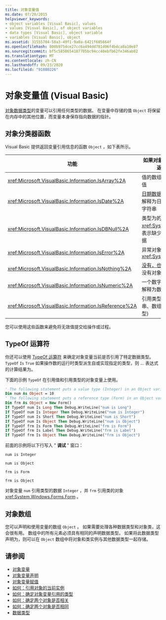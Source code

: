 ```yaml
---
title: 对象变量值
ms.date: 07/20/2015
helpviewer_keywords:
- object variables [Visual Basic], values
- values [Visual Basic], of object variables
- data types [Visual Basic], object variable
- variables [Visual Basic], object
ms.assetid: 31555704-58a3-49f1-9a0a-6421f605664f
ms.openlocfilehash: 800b9754ce27cc6a494dd781d06f4bdca8a10e87
ms.sourcegitcommit: bf5c5850654187705bc94cc40ebfb62fe346ab02
ms.translationtype: MT
ms.contentlocale: zh-CN
ms.lasthandoff: 09/23/2020
ms.locfileid: "91080226"
---
```

# <a name="object-variable-values-visual-basic"></a>对象变量值 (Visual Basic)

[对象数据类型](../../../language-reference/data-types/object-data-type.md)的变量可以引用任何类型的数据。 在变量中存储的值 `Object` 将保留在内存中的其他位置，而变量本身保存指向数据的指针。  
  
## <a name="object-classifier-functions"></a>对象分类器函数  

 Visual Basic 提供返回变量引用信息的函数 `Object` ，如下表所示。  
  
|功能|如果对象变量引用，则返回 True|  
|--------------|---------------------------------------------------|  
|<xref:Microsoft.VisualBasic.Information.IsArray%2A>|值的数组，而不是单个值|  
|<xref:Microsoft.VisualBasic.Information.IsDate%2A>|[日期数据类型](../../../language-reference/data-types/date-data-type.md)值，或可解释为日期和时间值的字符串|  
|<xref:Microsoft.VisualBasic.Information.IsDBNull%2A>|类型为的对象 <xref:System.DBNull> ，表示缺少或不存在的数据|  
|<xref:Microsoft.VisualBasic.Information.IsError%2A>|异常对象，派生自 <xref:System.Exception>|  
|<xref:Microsoft.VisualBasic.Information.IsNothing%2A>|[没有，也就是说](../../../language-reference/nothing.md)，当前没有对象赋给变量|  
|<xref:Microsoft.VisualBasic.Information.IsNumeric%2A>|一个数字，或者一个可解释为数字的字符串。|  
|<xref:Microsoft.VisualBasic.Information.IsReference%2A>|引用类型 (例如字符串、数组、委托或类类型) |  
  
 您可以使用这些函数来避免将无效值提交给操作或过程。  
  
## <a name="typeof-operator"></a>TypeOf 运算符  

 你还可以使用 [TypeOf 运算符](../../../language-reference/operators/typeof-operator.md) 来确定对象变量当前是否引用了特定数据类型。 `TypeOf` `Is` `True` 如果操作数的运行时类型派生自或实现指定的类型，则 ... 表达式的计算结果为。  
  
 下面的示例 `TypeOf` 在引用值和引用类型的对象变量上使用。  
  
```vb  
' The following statement puts a value type (Integer) in an Object variable.  
Dim num As Object = 10  
' The following statement puts a reference type (Form) in an Object variable.  
Dim frm As Object = New Form()  
If TypeOf num Is Long Then Debug.WriteLine("num is Long")  
If TypeOf num Is Integer Then Debug.WriteLine("num is Integer")  
If TypeOf num Is Short Then Debug.WriteLine("num is Short")  
If TypeOf num Is Object Then Debug.WriteLine("num is Object")  
If TypeOf frm Is Form Then Debug.WriteLine("frm is Form")  
If TypeOf frm Is Label Then Debug.WriteLine("frm is Label")  
If TypeOf frm Is Object Then Debug.WriteLine("frm is Object")  
```  
  
 前面的示例将以下行写入 " **调试** " 窗口：  
  
 `num is Integer`  
  
 `num is Object`  
  
 `frm is Form`  
  
 `frm is Object`  
  
 对象变量 `num` 引用类型的数据 `Integer` ，并 `frm` 引用类的对象 <xref:System.Windows.Forms.Form> 。  
  
## <a name="object-arrays"></a>对象数组  

 您可以声明和使用变量的数组 `Object` 。 如果需要处理各种数据类型和对象类，这会很有用。 数组中的所有元素必须具有相同的声明数据类型。 如果将此数据类型声明为，则可以在 `Object` 数组中将对象和类实例与其他数据类型一起存储。  
  
## <a name="see-also"></a>请参阅

- [对象变量](object-variables.md)
- [对象变量声明](object-variable-declaration.md)
- [对象变量赋值](object-variable-assignment.md)
- [如何：引用对象的当前实例](how-to-refer-to-the-current-instance-of-an-object.md)
- [如何：确定对象变量引用的类型](how-to-determine-what-type-an-object-variable-refers-to.md)
- [如何：确定两个对象是否相关](how-to-determine-whether-two-objects-are-related.md)
- [如何：确定两个对象是否相同](how-to-determine-whether-two-objects-are-identical.md)
- [数据类型](../data-types/index.md)
